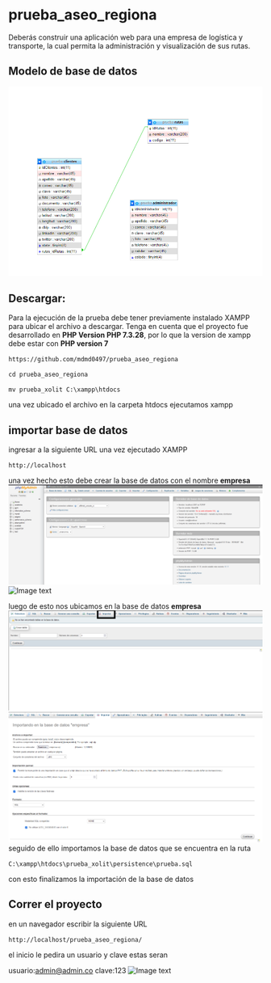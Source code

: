 # prueba_aseo_regiona
Deberás construir una aplicación web para una empresa de logística y transporte, la cual permita la administración y visualización de sus rutas.

## Modelo de base de datos

![Image text](https://github.com/mdmd0497/prueba_aseo_regiona/blob/master/model_bd.PNG)

## Descargar:
Para la ejecución de la prueba debe tener previamente instalado XAMPP para ubicar el archivo a descargar.
Tenga en cuenta que el proyecto fue desarrollado en **PHP Version PHP 7.3.28**, por lo que la version de xampp debe estar con **PHP version 7**
```
https://github.com/mdmd0497/prueba_aseo_regiona
```

```
cd prueba_aseo_regiona
```

```
mv prueba_xolit C:\xampp\htdocs
```

una vez ubicado el archivo en la carpeta htdocs ejecutamos xampp

## importar base de datos
ingresar a la siguiente URL una vez ejecutado XAMPP
```
http://localhost
```
una vez hecho esto debe crear la base de datos con el nombre **empresa**
![Image text](https://github.com/mdmd0497/prueba_xolit/blob/master/php-myadmin.PNG)
![Image text](https://github.com/mdmd0497/prueba_xolit/blob/master/crear_bd.PNG)

luego de esto nos ubicamos en la base de datos **empresa**
![Image text](https://github.com/mdmd0497/prueba_xolit/blob/master/importar.png)
![Image text](https://github.com/mdmd0497/prueba_xolit/blob/master/importar-2.PNG)
seguido de ello importamos la base de datos que se encuentra en la ruta
```
C:\xampp\htdocs\prueba_xolit\persistence\prueba.sql
```
con esto finalizamos la importación de la base de datos

## Correr el proyecto
en un navegador escribir la siguiente URL
```
http://localhost/prueba_aseo_regiona/
```

el inicio le pedira un usuario y clave estas seran 

usuario:admin@admin.co
clave:123
![Image text](https://github.com/mdmd0497/prueba_aseo_regional/blob/master/app.PNG)
